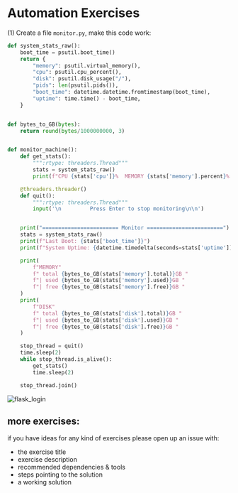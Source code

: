 # Automation Exercises  
  
  
(1)  Create a file ```monitor.py```, make this code work:  
```python
def system_stats_raw():
    boot_time = psutil.boot_time()
    return {
        "memory": psutil.virtual_memory(),
        "cpu": psutil.cpu_percent(),
        "disk": psutil.disk_usage("/"),
        "pids": len(psutil.pids()),
        "boot_time": datetime.datetime.fromtimestamp(boot_time),
        "uptime": time.time() - boot_time,
    }


def bytes_to_GB(bytes):
    return round(bytes/1000000000, 3)


def monitor_machine():
    def get_stats():
        """:rtype: threaders.Thread"""
        stats = system_stats_raw()
        print(f"CPU {stats['cpu']}%  MEMORY {stats['memory'].percent}%  DISK {stats['disk'].percent}%  Running Processes {stats['pids']}")

    @threaders.threader()
    def quit():
        """:rtype: threaders.Thread"""
        input('\n         Press Enter to stop monitoring\n\n')


    print("======================== Monitor ========================")
    stats = system_stats_raw()
    print(f"Last Boot: {stats['boot_time']}")
    print(f"System Uptime: {datetime.timedelta(seconds=stats['uptime'])}\n")

    print(
        f"MEMORY"
        f" total {bytes_to_GB(stats['memory'].total)}GB "
        f"| used {bytes_to_GB(stats['memory'].used)}GB "
        f"| free {bytes_to_GB(stats['memory'].free)}GB "
    )
    print(
        f"DISK"
        f" total {bytes_to_GB(stats['disk'].total)}GB "
        f"| used {bytes_to_GB(stats['disk'].used)}GB "
        f"| free {bytes_to_GB(stats['disk'].free)}GB "
    )

    stop_thread = quit()
    time.sleep(2)
    while stop_thread.is_alive():
        get_stats()
        time.sleep(2)

    stop_thread.join()
```  
![flask_login](https://github.com/yehonadav/python_course/blob/master/exercises/images/monitor.png?raw=true)  

  
more exercises:  
---------   
  
if you have ideas for any kind of exercises please open up an issue with:  
* the exercise title  
* exercise description  
* recommended dependencies & tools  
* steps pointing to the solution  
* a working solution  
  